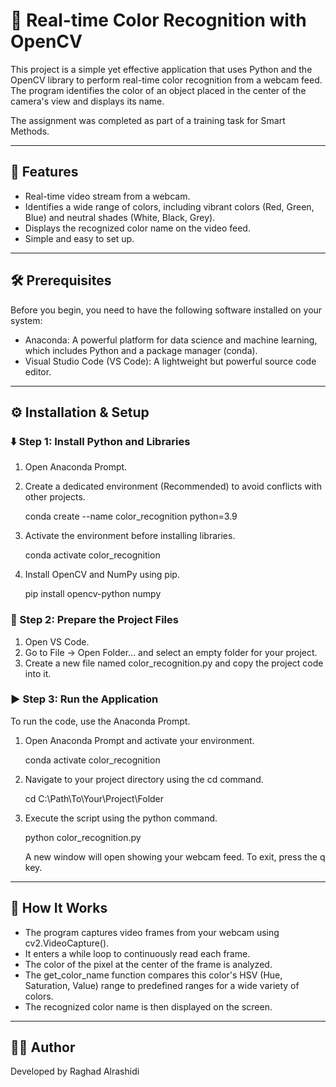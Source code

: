# 📸 Real-time Color Recognition with OpenCV

This project is a simple yet effective application that uses Python and the OpenCV library to perform real-time color recognition from a webcam feed. The program identifies the color of an object placed in the center of the camera's view and displays its name.

The assignment was completed as part of a training task for Smart Methods.

---

## 🚀 Features
- Real-time video stream from a webcam.
- Identifies a wide range of colors, including vibrant colors (Red, Green, Blue) and neutral shades (White, Black, Grey).
- Displays the recognized color name on the video feed.
- Simple and easy to set up.

---

## 🛠️ Prerequisites
Before you begin, you need to have the following software installed on your system:
- Anaconda: A powerful platform for data science and machine learning, which includes Python and a package manager (conda).
- Visual Studio Code (VS Code): A lightweight but powerful source code editor.

---

## ⚙️ Installation & Setup

### ⬇️ Step 1: Install Python and Libraries

1.  Open Anaconda Prompt.
2.  Create a dedicated environment (Recommended) to avoid conflicts with other projects.

   
    conda create --name color_recognition python=3.9
    
3.  Activate the environment before installing libraries.

   
    conda activate color_recognition
    
4.  Install OpenCV and NumPy using pip.

   
    pip install opencv-python numpy
    
### 📂 Step 2: Prepare the Project Files

1.  Open VS Code.
2.  Go to File -> Open Folder... and select an empty folder for your project.
3.  Create a new file named color_recognition.py and copy the project code into it.

### ▶️ Step 3: Run the Application

To run the code, use the Anaconda Prompt.

1.  Open Anaconda Prompt and activate your environment.

   
    conda activate color_recognition
    
2.  Navigate to your project directory using the cd command.

   
    cd C:\Path\To\Your\Project\Folder
    
3.  Execute the script using the python command.

   
    python color_recognition.py
    
    A new window will open showing your webcam feed. To exit, press the q key.

---

## 🧠 How It Works
- The program captures video frames from your webcam using cv2.VideoCapture().
- It enters a while loop to continuously read each frame.
- The color of the pixel at the center of the frame is analyzed.
- The get_color_name function compares this color's HSV (Hue, Saturation, Value) range to predefined ranges for a wide variety of colors.
- The recognized color name is then displayed on the screen.

---

## 👩‍💻 Author
Developed by Raghad Alrashidi

